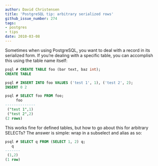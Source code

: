 ```yaml
---
author: David Christensen
title: 'PostgreSQL tip: arbitrary serialized rows'
github_issue_number: 274
tags:
- postgres
- tips
date: 2010-03-08
---
```




Sometimes when using PostgreSQL, you want to deal with a record in its serialized form. If you’re dealing with a specific table, you can accomplish this using the table name itself:

```sql
psql # CREATE TABLE foo (bar text, baz int);
CREATE TABLE

psql # INSERT INTO foo VALUES ('test 1', 1), ('test 2', 2);
INSERT 0 2

psql # SELECT foo FROM foo;
     foo      
--------------
 ("test 1",1)
 ("test 2",2)
(2 rows)
```

This works fine for defined tables, but how to go about this for arbitrary SELECTs? The answer is simple: wrap in a subselect and alias as so:

```sql
psql # SELECT q FROM (SELECT 1, 2) q;
   q   
-------
 (1,2)
(1 row)
```

